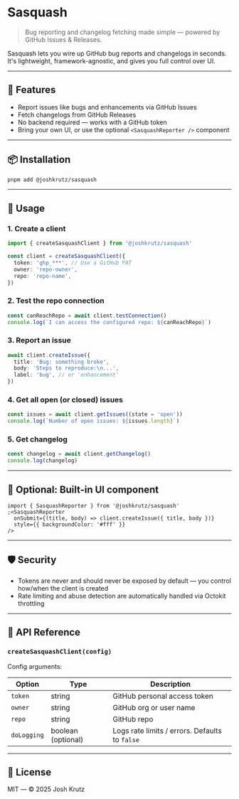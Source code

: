 # Sasquash

> Bug reporting and changelog fetching made simple — powered by GitHub Issues & Releases.

Sasquash lets you wire up GitHub bug reports and changelogs in seconds.
It's lightweight, framework-agnostic, and gives you full control over UI.

---

## 🚀 Features

- Report issues like bugs and enhancements via GitHub Issues
- Fetch changelogs from GitHub Releases
- No backend required — works with a GitHub token
- Bring your own UI, or use the optional `<SasquashReporter />` component

---

## 📦 Installation

```bash
pnpm add @joshkrutz/sasquash
```

---

## 🔧 Usage

### 1. Create a client

```ts
import { createSasquashClient } from '@joshkrutz/sasquash'

const client = createSasquashClient({
  token: 'ghp_***', // Use a GitHub PAT
  owner: 'repo-owner',
  repo: 'repo-name',
})
```

### 2. Test the repo connection

```ts
const canReachRepo = await client.testConnection()
console.log(`I can access the configured repo: ${canReachRepo}`)
```

### 3. Report an issue

```ts
await client.createIssue({
  title: 'Bug: something broke',
  body: 'Steps to reproduce:\n...',
  label: 'bug', // or 'enhancement'
})
```

### 4. Get all open (or closed) issues

```ts
const issues = await client.getIssues((state = 'open'))
console.log(`Number of open issues: ${issues.length}`)
```

### 5. Get changelog

```ts
const changelog = await client.getChangelog()
console.log(changelog)
```

---

## 🎨 Optional: Built-in UI component

```tsx
import { SasquashReporter } from '@joshkrutz/sasquash'
;<SasquashReporter
  onSubmit={(title, body) => client.createIssue({ title, body })}
  style={{ backgroundColor: '#fff' }}
/>
```

---

## 🛡 Security

- Tokens are never and should never be exposed by default — you control how/when the client is created
- Rate limiting and abuse detection are automatically handled via Octokit throttling

---

## 📖 API Reference

### `createSasquashClient(config)`

Config arguments:

| Option      | Type               | Description                                    |
| ----------- | ------------------ | ---------------------------------------------- |
| `token`     | string             | GitHub personal access token                   |
| `owner`     | string             | GitHub org or user name                        |
| `repo`      | string             | GitHub repo                                    |
| `doLogging` | boolean (optional) | Logs rate limits / errors. Defaults to `false` |

---

## 📄 License

MIT — © 2025 Josh Krutz
